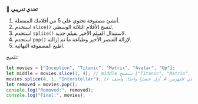 🧪 **تحدي تدريبي**
1.	أنشئ مصفوفة تحتوي على 5 من أفلامك المفضلة.
2.	استخدم `slice()` لنسخ الأفلام الثلاثة الوسطى.
3.	استخدم `splice()` لاستبدال الفيلم الأخير بفيلم جديد.
4.	استخدم `pop()` لإزالة العنصر الأخير وطباعة ما تم إزالته.
5.	اطبع المصفوفة النهائية.

تلميح:
```javascript
let movies = ["Inception", "Titanic", "Matrix", "Avatar", "Up"];
let middle = movies.slice(1, 4); // middle ستصبح ["Titanic", "Matrix", "Avatar"]
movies.splice(4, 1, "Interstellar"); // في الفهرس 4، أزل عنصرًا واحدًا، وأضف "Interstellar"
let removed = movies.pop();
console.log("Removed:", removed);
console.log("Final:", movies);
```